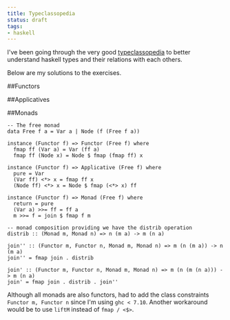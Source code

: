 ```yaml
---
title: Typeclassopedia
status: draft
tags:
- haskell
---
```


I've been going through the very good [typeclassopedia](https://wiki.haskell.org/Typeclassopedia) to better understand haskell types and their relations with each others.

Below are my solutions to the exercises.

##Functors

##Applicatives

##Monads
```
-- The free monad
data Free f a = Var a | Node (f (Free f a))

instance (Functor f) => Functor (Free f) where
  fmap ff (Var a) = Var (ff a)
  fmap ff (Node x) = Node $ fmap (fmap ff) x

instance (Functor f) => Applicative (Free f) where
  pure = Var
  (Var ff) <*> x = fmap ff x
  (Node ff) <*> x = Node $ fmap (<*> x) ff

instance (Functor f) => Monad (Free f) where
  return = pure
  (Var a) >>= ff = ff a
  m >>= f = join $ fmap f m
```

```
-- monad composition providing we have the distrib operation
distrib :: (Monad m, Monad n) => n (m a) -> m (n a)

join'' :: (Functor m, Functor n, Monad m, Monad n) => m (n (m a)) -> n (m a)
join'' = fmap join . distrib

join' :: (Functor m, Functor n, Monad m, Monad n) => m (n (m (n a))) -> m (n a)
join' = fmap join . distrib . join''
```

Although all monads are also functors, had to add the class constraints `Functor m, Functor n` since I'm using `ghc < 7.10`. Another workaround would be to use `liftM` instead of `fmap / <$>`.
